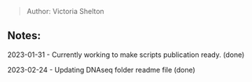 > Author: Victoria Shelton

Notes:
--------------------------
2023-01-31 - Currently working to make scripts publication ready. (done)

2023-02-24 - Updating DNAseq folder readme file (done)